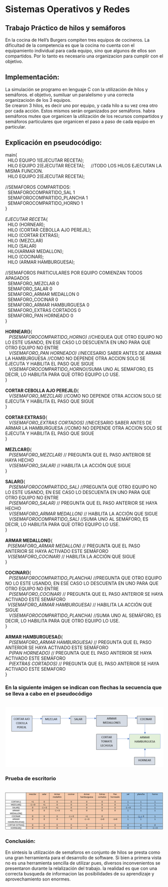 # Sistemas Operativos y Redes

## Trabajo Práctico de hilos y semáforos

En la cocina de Hell’s Burgers compiten tres equipos de 
cocineros. 
La dificultad de la competencia es que la cocina no cuenta
con el equipamiento individual para cada equipo, sino que
algunos de ellos son compartidos. Por lo tanto es necesario una organizacion para
cumplir con el objetivo.

## Implementación:
La simulación se programo en lenguaje C con la utilización de hilos y semáforos. el objetivo, sumiluar un paralelismo y
una correcta organizacioón de los 3 equipos. 
<br>Se crearon 3 hilos, es decir uno por equipo, y cada hilo a su vez crea otro por cada acción. Estos mismos serán organizados por semáforos.
habra semáforos mutex que organicen la utilización de los recursos compartidos y semáforos particulares que organicen el paso a paso de cada
equipo en particular.

## Explicación en pseudocódigo:
main{
  <br>
  &nbsp; HILO EQUIPO 1(EJECUTAR RECETA);
  <br>
  &nbsp; HILO EQUIPO 2(EJECUTAR RECETA);     &nbsp; &nbsp;  //TODO LOS HILOS EJECUTAN LA MISMA FUNCION.
  <br>
  &nbsp; HILO EQUIPO 2(EJECUTAR RECETA);
  <br>
  <br>
  //SEMAFOROS COMPARTIDOS:
  <br>
 &nbsp;   SEMAFOROCOMPARTIDO_SAL 1
  <br>
 &nbsp;   SEMAFOROCOMPARTIDO_PLANCHA 1
  <br>
 &nbsp;  SEMAFOROCOMPARTIDO_HORNO 1
  <br> 
}
<br> 
<br> 
*EJECUTAR RECETA*{
    <br>
    &nbsp; HILO (HORNEAR);
    <br>
    &nbsp; HILO (CORTAR CEBOLLA AJO PEREJIL);
    <br>
    &nbsp; HILO (CORTAR EXTRAS);
    <br>
    &nbsp; HILO (MEZCLAR)
    <br>
    &nbsp; HILO (SALAR)
    <br>
    &nbsp; HILO(ARMAR MEDALLON);
    <br>
    &nbsp;  HILO (COCINAR);
    <br>
    &nbsp; HILO (ARMAR HAMBURGUESA);
    <br>
    <br>
    //SEMAFOROS PARTICULARES POR EQUIPO COMIENZAN TODOS APAGADOS
    <br>
   &nbsp; SEMAFORO_MEZCLAR 0
    <br>
   &nbsp; SEMAFORO_SALAR 0
    <br>
   &nbsp; SEMAFORO_ARMAR MEDALLON 0
    <br>
   &nbsp; SEMAFORO_COCINAR 0
    <br>
   &nbsp; SEMAFORO_ARMAR HAMBURGUESA 0
    <br>
   &nbsp; SEMAFORO_EXTRAS CORTADOS 0
    <br>
  &nbsp;  SEMAFORO_PAN HORNEADO 0
    <br>
}
<br>
<br>
**HORNEAR()**{
<br>
&nbsp;&nbsp; *P(SEMAFOROCOMPARTIDO_HORNO)* //CHEQUEA QUE OTRO EQUIPO NO LO ESTE USANDO, EN ESE CASO LO DESCUENTA EN UNO PARA QUE OTRO EQUIPO NO ENTRE
  <br>
&nbsp;&nbsp; *V(SEMAFORO_PAN HORNEADO)*  //NECESARIO SABER ANTES DE ARMAR LA HAMBURGUESA //COMO NO DEPENDE OTRA ACCION SOLO SE EJECUTA Y HABILITA EL PASO QUE SIGUE
  <br>
&nbsp;&nbsp; *V(SEMAFOROCOMPARTIDO_HORNO*//SUMA UNO AL SEMAFORO, ES DECIR, LO HABILITA PARA QUE OTRO EQUIPO LO USE.
<br>
}
<br>
<br>
**CORTAR CEBOLLA AJO PEREJIL()**{
<br>
&nbsp;&nbsp; *V(SEMAFORO_MEZCLAR)*    //COMO NO DEPENDE OTRA ACCION SOLO SE EJECUTA Y HABILITA EL PASO QUE SIGUE
<br>
}
<br>
<br>
**CORTAR EXTRAS()**{
<br>
&nbsp;&nbsp; *V(SEMAFORO_EXTRAS CORTADOS)* //NECESARIO SABER ANTES DE ARMAR LA HAMBURGUESA //COMO NO DEPENDE OTRA ACCION SOLO SE EJECUTA Y HABILITA EL PASO QUE SIGUE
<br>
}
<br>
<br>
**MEZLCAR()**{
<br>
&nbsp; &nbsp;*P(SEMAFORO_MEZCLAR)* // PREGUNTA QUE EL PASO ANTERIOR SE HAYA HECHO
<br>
&nbsp; &nbsp;*V(SEMAFORO_SALAR)* // HABILITA LA ACCIÓN QUE SIGUE
<br>
}
<br>
<br>
**SALAR()**{
<br>
&nbsp;&nbsp; *P(SEMAFOROCOMPARTIDO_SAL)* //PREGUNTA QUE OTRO EQUIPO NO LO ESTE USANDO, EN ESE CASO LO DESCUENTA EN UNO PARA QUE OTRO EQUIPO NO ENTRE
<br>
&nbsp;&nbsp; *P(SEMAFORO_SALAR)* // PREGUNTA QUE EL PASO ANTERIOR SE HAYA HECHO
<br>
&nbsp;&nbsp; *V(SEMAFORO_ARMAR MEDALLON)* // HABILITA LA ACCIÓN QUE SIGUE
<br>
&nbsp;&nbsp; *V(SEMAFOROCOMPARTIDO_SAL)* //SUMA UNO AL SEMÁFORO, ES DECIR, LO HABILITA PARA QUE OTRO EQUIPO LO USE.
<br>
}
<br>
<br>
**ARMAR MEDALLON()**{
<br>
&nbsp;&nbsp;*P(SEMAFORO_ARMAR MEDALLON)* // PREGUNTA QUE EL PASO ANTERIOR SE HAYA ACTIVADO ESTE SEMÁFORO
<br>
&nbsp;&nbsp;*V(SEMAFORO_COCINAR)* // HABILITA LA ACCIÓN QUE SIGUE
<br>
}
<br>
<br>
**COCINAR()**{
<br>
&nbsp;&nbsp; *P(SEMAFOROCOMPARTIDO_PLANCHA)* //PREGUNTA QUE OTRO EQUIPO NO LO ESTE USANDO, EN ESE CASO LO DESCUENTA EN UNO PARA QUE OTRO EQUIPO NO ENTRE
<br>
&nbsp;&nbsp; *P(SEMAFORO_COCINAR)* // PREGUNTA QUE EL PASO ANTERIOR SE HAYA ACTIVADO ESTE SEMÁFORO
<br>
&nbsp;&nbsp;*V(SEMAFORO_ARMAR HAMBURGUESA)* // HABILITA LA ACCIÓN QUE SIGUE
<br>
&nbsp;&nbsp; *V(SEMAFOROCOMPARTIDO_PLANCHA)* //SUMA UNO AL SEMÁFORO, ES DECIR, LO HABILITA PARA QUE OTRO EQUIPO LO USE.
<br>
}
<br>
<br>
**ARMAR HAMBURGUESA()**{
<br>
&nbsp;&nbsp; *P(SEMAFORO_ARMAR HAMBURGUESA)* // PREGUNTA QUE EL PASO ANTERIOR SE HAYA ACTIVADO ESTE SEMÁFORO
<br>
&nbsp;&nbsp; *P(PAN HORNEADO)* // PREGUNTA QUE EL PASO ANTERIOR SE HAYA ACTIVADO ESTE SEMÁFORO
<br>
&nbsp;&nbsp; *P(EXTRAS CORTADOS)* // PREGUNTA QUE EL PASO ANTERIOR SE HAYA ACTIVADO ESTE SEMAFORO
<br>
}
<br>
### En la siguiente imágen se indican con flechas la secuencia que se lleva a cabo en el pseudocódigo
<br>
<img src = "SECUENCIA.png">
<br>

### Prueba de escritorio
<br>
<img src = "prueba de escritorio.png">

### Conclusión:
En sintesis la utilización de semaforos en conjunto de hilos se presta como una gran herramienta para el desarrollo de software. Si bien a primera vista no es una herramienta 
sencilla de utilizar pues, diversos inconvenientos se presentaron durante la relalización del trabajo. la realidad es que con una correcta busqueda de informacion las posibilidades de su aprendizaje y aprovechamiento son enormes. 


